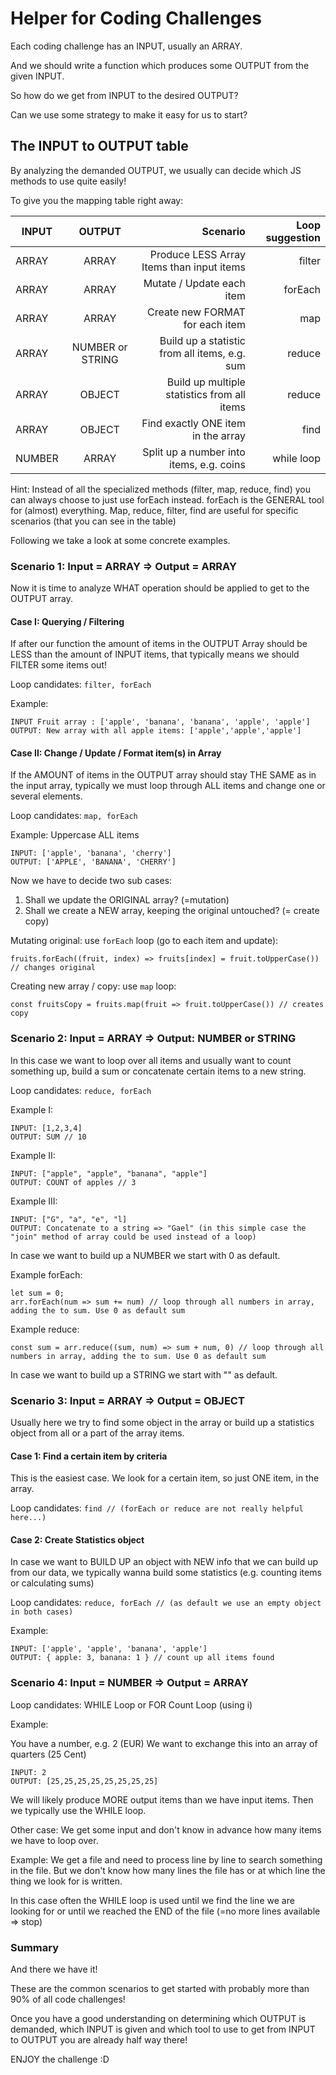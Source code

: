 # Helper for Coding Challenges

Each coding challenge has an INPUT, usually an ARRAY.

And we should write a function which produces some OUTPUT from the given INPUT.

So how do we get from INPUT to the desired OUTPUT? 

Can we use some strategy to make it easy for us to start?

## The INPUT to OUTPUT table

By analyzing the demanded OUTPUT, we usually can decide which JS methods to use quite easily!

To give you the mapping table right away:

| INPUT  |      OUTPUT      |  Scenario                                     | Loop suggestion |
|--------|:----------------:|----------------------------------------------:|----------------:|
| ARRAY  | ARRAY            | Produce LESS Array Items than input items     | filter          |
| ARRAY  | ARRAY            | Mutate / Update each item                     | forEach         |
| ARRAY  | ARRAY            | Create new FORMAT for each item               | map             |
| ARRAY  | NUMBER or STRING | Build up a statistic from all items, e.g. sum | reduce          |
| ARRAY  | OBJECT           | Build up multiple statistics from all items   | reduce          |
| ARRAY  | OBJECT           | Find exactly ONE item in the array            | find            |
| NUMBER | ARRAY            | Split up a number into items, e.g. coins      | while loop      |

Hint: Instead of all the specialized methods (filter, map, reduce, find) you can always choose to just use forEach instead.
forEach is the GENERAL tool for (almost) everything. Map, reduce, filter, find are useful for specific scenarios (that you can see in the table)

Following we take a look at some concrete examples.

### Scenario 1: Input = ARRAY => Output = ARRAY

Now it is time to analyze WHAT operation should be applied to get to the OUTPUT array.

#### Case I: Querying / Filtering

If after our function the amount of items in the OUTPUT Array should be LESS than the amount of INPUT items, that typically means we should FILTER some items out!  

Loop candidates: `filter, forEach`

Example: 

```
INPUT Fruit array : ['apple', 'banana', 'banana', 'apple', 'apple']
OUTPUT: New array with all apple items: ['apple','apple','apple']
```

#### Case II: Change / Update / Format item(s) in Array

If the AMOUNT of items in the OUTPUT array should stay THE SAME as in the input array, typically we must loop through ALL items and change one or several elements.

Loop candidates: `map, forEach`

Example: Uppercase ALL items

```
INPUT: ['apple', 'banana', 'cherry']
OUTPUT: ['APPLE', 'BANANA', 'CHERRY']
```

Now we have to decide two sub cases:
1) Shall we update the ORIGINAL array? (=mutation)
2) Shall we create a NEW array, keeping the original untouched? (= create copy)

Mutating original: use `forEach` loop (go to each item and update):

`fruits.forEach((fruit, index) => fruits[index] = fruit.toUpperCase()) // changes original`

Creating new array / copy: use `map` loop:

`const fruitsCopy = fruits.map(fruit => fruit.toUpperCase()) // creates copy`


### Scenario 2: Input = ARRAY => Output: NUMBER or STRING

In this case we want to loop over all items and usually want to count something up, build a sum or concatenate certain items to a new string.

Loop candidates: `reduce, forEach`

Example I: 
```
INPUT: [1,2,3,4]
OUTPUT: SUM // 10
```

Example II:
```
INPUT: ["apple", "apple", "banana", "apple"]
OUTPUT: COUNT of apples // 3
```

Example III:
```
INPUT: ["G", "a", "e", "l]
OUTPUT: Concatenate to a string => "Gael" (in this simple case the "join" method of array could be used instead of a loop)
```

In case we want to build up a NUMBER we start with 0 as default.

Example forEach:

```
let sum = 0;
arr.forEach(num => sum += num) // loop through all numbers in array, adding the to sum. Use 0 as default sum
```

Example reduce:

```
const sum = arr.reduce((sum, num) => sum + num, 0) // loop through all numbers in array, adding the to sum. Use 0 as default sum
```

In case we want to build up a STRING we start with "" as default.

### Scenario 3: Input = ARRAY => Output = OBJECT

Usually here we try to find some object in the array or build up a statistics object from all or a part of the array items.

#### Case 1: Find a certain item by criteria

This is the easiest case. We look for a certain item, so just ONE item, in the array.

Loop candidates: `find // (forEach or reduce are not really helpful here...)`

#### Case 2: Create Statistics object

In case we want to BUILD UP an object with NEW info that we can build up from our data, we typically wanna build some statistics (e.g. counting items or calculating sums)

Loop candidates: `reduce, forEach // (as default we use an empty object in both cases)`

Example: 

```
INPUT: ['apple', 'apple', 'banana', 'apple']
OUTPUT: { apple: 3, banana: 1 } // count up all items found 
```


### Scenario 4: Input = NUMBER => Output = ARRAY 

Loop candidates: WHILE Loop or FOR Count Loop (using i)

Example: 

You have a number, e.g. 2 (EUR)
We want to exchange this into an array of quarters (25 Cent)

```
INPUT: 2
OUTPUT: [25,25,25,25,25,25,25,25]
```

We will likely produce MORE output items than we have input items. Then we typically use the WHILE loop.

Other case: We get some input and don't know in advance how many items we have to loop over.

Example: 
We get a file and need to process line by line to search something in the file. But we don't know how many lines the file has or at which line the thing we look for is written.

In this case often the WHILE loop is used until we find the line we are looking for or until we reached the END of the file (=no more lines available => stop)

### Summary 

And there we have it!

These are the common scenarios to get started with probably more than 90% of all code challenges!

Once you have a good understanding on determining which OUTPUT is demanded, which INPUT is given and which tool to use to get from INPUT to OUTPUT you are already half way there!

ENJOY the challenge :D
